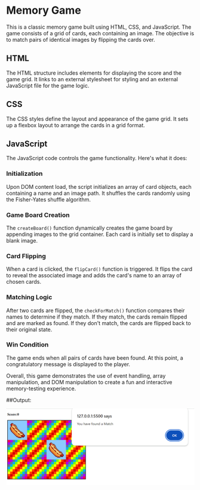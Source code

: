 # Memory Game

This is a classic memory game built using HTML, CSS, and JavaScript. The game consists of a grid of cards, each containing an image. The objective is to match pairs of identical images by flipping the cards over.

## HTML
The HTML structure includes elements for displaying the score and the game grid. It links to an external stylesheet for styling and an external JavaScript file for the game logic.

## CSS
The CSS styles define the layout and appearance of the game grid. It sets up a flexbox layout to arrange the cards in a grid format.

## JavaScript
The JavaScript code controls the game functionality. Here's what it does:

### Initialization
Upon DOM content load, the script initializes an array of card objects, each containing a name and an image path. It shuffles the cards randomly using the Fisher-Yates shuffle algorithm.

### Game Board Creation
The `createBoard()` function dynamically creates the game board by appending images to the grid container. Each card is initially set to display a blank image.

### Card Flipping
When a card is clicked, the `flipCard()` function is triggered. It flips the card to reveal the associated image and adds the card's name to an array of chosen cards.

### Matching Logic
After two cards are flipped, the `checkForMatch()` function compares their names to determine if they match. If they match, the cards remain flipped and are marked as found. If they don't match, the cards are flipped back to their original state.

### Win Condition
The game ends when all pairs of cards have been found. At this point, a congratulatory message is displayed to the player.

Overall, this game demonstrates the use of event handling, array manipulation, and DOM manipulation to create a fun and interactive memory-testing experience.

##Output:

![Memory-Game](https://github.com/javid679/javascript_mini_projects/blob/main/memory-game/gameoutput.png)

